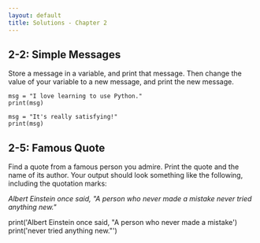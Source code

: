 ```yaml
---
layout: default
title: Solutions - Chapter 2
---
```


2-2: Simple Messages
---

Store a message in a variable, and print that message. Then change the value of your variable to a new message, and print the new message.

    msg = "I love learning to use Python."
    print(msg)

    msg = "It's really satisfying!"
    print(msg)

2-5: Famous Quote
---

Find a quote from a famous person you admire. Print the quote and the name of its author. Your output should look something like the following, including the quotation marks:

*Albert Einstein once said, "A person who never made a mistake never tried anything new."*

   print('Albert Einstein once said, "A person who never made a mistake')
   print('never tried anything new."')